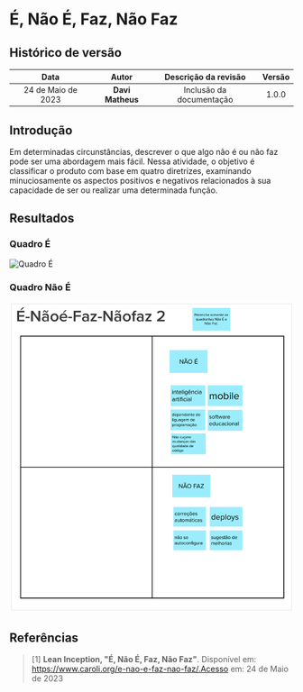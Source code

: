 # É, Não É, Faz, Não Faz

## Histórico de versão

|        Data        |      Autor       |   Descrição da revisão   | Versão |
| :----------------: | :--------------: | :----------------------: | :----: |
| 24 de Maio de 2023 | **Davi Matheus** | Inclusão da documentação | 1.0.0  |


## Introdução

Em determinadas circunstâncias, descrever o que algo não é ou não faz pode ser uma abordagem mais fácil. Nessa atividade, o objetivo é classificar o produto com base em quatro diretrizes, examinando minuciosamente os aspectos positivos e negativos relacionados à sua capacidade de ser ou realizar uma determinada função.


## Resultados

### Quadro É

![Quadro É](../assets/lean_inception/quadro_é.png)

### Quadro Não É

![Quadro Não É](../assets/lean_inception/quadro_não_é.png)

## Referências

> [1] <b> Lean Inception, "É, Não É, Faz, Não Faz"</b>. Disponível em: https://www.caroli.org/e-nao-e-faz-nao-faz/.Acesso em: 24 de Maio de 2023
